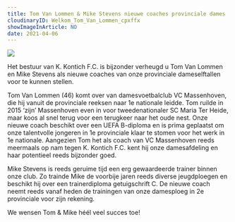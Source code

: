 ```yaml
---
title: Tom Van Lommen & Mike Stevens nieuwe coaches provinciale dames
cloudinaryID: Welkom_Tom_Van_Lommen_cpxffx
showImageInArticle: NO
date: 2021-04-06
---
```

<div class="mb-6">
<img style="max-width: 100%; height: auto;" src="https://res.cloudinary.com/kkontichfc/image/upload/v1/nieuws/Welkom_Tom_Van_Lommen_cpxffx" />
</div>
<p>Het bestuur van K. Kontich F.C. is bijzonder verheugd u Tom Van Lommen en Mike Stevens als nieuwe coaches van onze provinciale dameselftallen voor te kunnen stellen.</p>
<p>Tom Van Lommen (46) komt over van damesvoetbalclub VC Massenhoven, die hij vanuit de provinciale reeksen naar 1e nationale leidde. Tom ruilde in 2015 ‘zijn’ Massenhoven even in voor tweedenationaler SC Maria Ter Heide, maar koos al snel terug voor een terugkeer naar het oude nest. Onze nieuwe coach beschikt over een UEFA B-diploma en is prima geplaatst om onze talentvolle jongeren in 1e provinciale klaar te stomen voor het werk in 1e nationale. Aangezien Tom het als coach van VC Massenhoven reeds meermaals op nam tegen K. Kontich F.C. kent hij onze damesafdeling en haar potentieel reeds bijzonder goed.</p>
<p>Mike Stevens is reeds geruime tijd een erg gewaardeerde trainer binnen onze club. Zo trainde Mike de voorbije jaren reeds diverse jeugdploegen en beschikt hij over een trainerdiploma getuigschrift C. De nieuwe coach neemt reeds vanaf heden de trainingen van onze damesploeg in 2e provinciale voor zijn rekening.</p>
<p>We wensen Tom & Mike héél veel succes toe!</p>